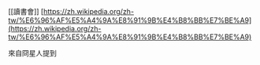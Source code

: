 [[讀書會]]
[https://zh.wikipedia.org/zh-tw/%E6%96%AF%E5%A4%9A%E8%91%9B%E4%B8%BB%E7%BE%A9](https://zh.wikipedia.org/zh-tw/%E6%96%AF%E5%A4%9A%E8%91%9B%E4%B8%BB%E7%BE%A9)

來自冏星人提到